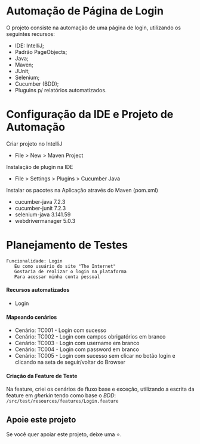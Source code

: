 # Automação de Página de Login
O projeto consiste na automação de uma página de login, utilizando os seguintes recursos:

- IDE: IntelliJ;
- Padrão PageObjects;
- Java;
- Maven;
- JUnit;
- Selenium;
- Cucumber (BDD);
- Pluguins p/ relatórios automatizados.

# Configuração da IDE e Projeto de Automação
Criar projeto no IntelliJ
- File > New > Maven Project

Instalação de plugin na IDE
- File > Settings > Plugins > Cucumber Java

Instalar os pacotes na Aplicação através do Maven (pom.xml)
- cucumber-java 7.2.3
- cucumber-junit 7.2.3
- selenium-java 3.141.59
- webdrivermanager 5.0.3

# Planejamento de Testes
    Funcionalidade: Login
       Eu como usuário do site "The Internet"
       Gostaria de realizar o login na plataforma
       Para acessar minha conta pessoal

#### Recursos automatizados
- Login

#### Mapeando cenários
- Cenário: TC001 - Login com sucesso
- Cenário: TC002 - Login com campos obrigatórios em branco
- Cenário: TC003 - Login com username em branco
- Cenário: TC004 - Login com password em branco
- Cenário: TC005 - Login com sucesso sem clicar no botão login e clicando na seta de seguir/voltar do Browser

#### Criação da Feature de Teste
Na feature, criei os cenários de fluxo base e exceção, utilizando a escrita da feature em *gherkin* tendo como base o *BDD*:
`/src/test/resources/features/Login.feature`

## Apoie este projeto
Se você quer apoiar este projeto, deixe uma ⭐.
